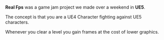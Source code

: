 
**Real Fps** was a game jam project we made over a weekend in **UE5**.

The concept is that you are a UE4 Character fighting against UE5 characters.

Whenever you clear a level you gain frames at the cost of lower graphics.